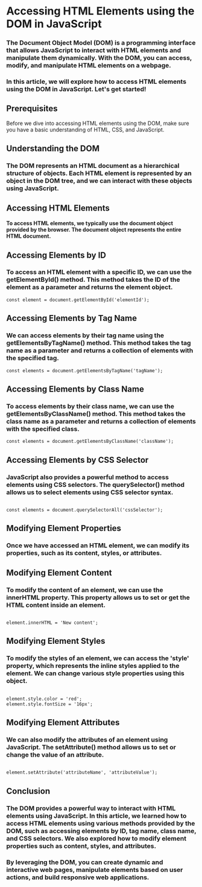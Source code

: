# Accessing HTML Elements using the DOM in JavaScript
### The Document Object Model (DOM) is a programming interface that allows JavaScript to interact with HTML elements and manipulate them dynamically. With the DOM, you can access, modify, and manipulate HTML elements on a webpage.

### In this article, we will explore how to access HTML elements using the DOM in JavaScript. Let's get started!

## Prerequisites
Before we dive into accessing HTML elements using the DOM, make sure you have a basic understanding of HTML, CSS, and JavaScript.

## Understanding the DOM
### The DOM represents an HTML document as a hierarchical structure of objects. Each HTML element is represented by an object in the DOM tree, and we can interact with these objects using JavaScript.

## Accessing HTML Elements
#### To access HTML elements, we typically use the document object provided by the browser. The document object represents the entire HTML document.

## Accessing Elements by ID
### To access an HTML element with a specific ID, we can use the getElementById() method. This method takes the ID of the element as a parameter and returns the element object.

```
const element = document.getElementById('elementId');

```

## Accessing Elements by Tag Name

### We can access elements by their tag name using the getElementsByTagName() method. This method takes the tag name as a parameter and returns a collection of elements with the specified tag.

```
const elements = document.getElementsByTagName('tagName');

```

## Accessing Elements by Class Name
### To access elements by their class name, we can use the getElementsByClassName() method. This method takes the class name as a parameter and returns a collection of elements with the specified class.

```
const elements = document.getElementsByClassName('className');
```

## Accessing Elements by CSS Selector
### JavaScript also provides a powerful method to access elements using CSS selectors. The **querySelector()** method allows us to select elements using CSS selector syntax.

```

const elements = document.querySelectorAll('cssSelector');

```

## Modifying Element Properties
### Once we have accessed an HTML element, we can modify its properties, such as its content, styles, or attributes.

## Modifying Element Content
### To modify the content of an element, we can use the **innerHTML** property. This property allows us to set or get the HTML content inside an element.

```

element.innerHTML = 'New content';

```

## Modifying Element Styles
### To modify the styles of an element, we can access the 'style' property, which represents the inline styles applied to the element. We can change various style properties using this object.

```

element.style.color = 'red';
element.style.fontSize = '16px';

```

## Modifying Element Attributes
### We can also modify the attributes of an element using JavaScript. The **setAttribute()** method allows us to set or change the value of an attribute.

```

element.setAttribute('attributeName', 'attributeValue');

```


## Conclusion
### The DOM provides a powerful way to interact with HTML elements using JavaScript. In this article, we learned how to access HTML elements using various methods provided by the DOM, such as accessing elements by ID, tag name, class name, and CSS selectors. We also explored how to modify element properties such as content, styles, and attributes.

### By leveraging the DOM, you can create dynamic and interactive web pages, manipulate elements based on user actions, and build responsive web applications.
